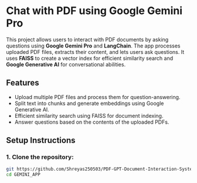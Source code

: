 # Chat with PDF using Google Gemini Pro

This project allows users to interact with PDF documents by asking questions using **Google Gemini Pro** and **LangChain**. The app processes uploaded PDF files, extracts their content, and lets users ask questions. It uses **FAISS** to create a vector index for efficient similarity search and **Google Generative AI** for conversational abilities.

## Features

- Upload multiple PDF files and process them for question-answering.
- Split text into chunks and generate embeddings using Google Generative AI.
- Efficient similarity search using FAISS for document indexing.
- Answer questions based on the contents of the uploaded PDFs.

## Setup Instructions

### 1. Clone the repository:

```bash
git https://github.com/Shreyas250503/PDF-GPT-Document-Interaction-System.git
cd GEMINI_APP

